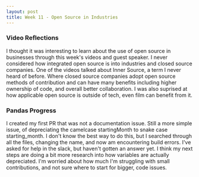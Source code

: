 ```yaml
---
layout: post
title: Week 11 - Open Source in Industries
---
```


<!-- Make your blog post. Reflect on the videos you watched about different industries' use of open source technologies, the reasons behind use of open source and the relationship between industry and open source projects. Also reflect on your group's progress on the project. Are there surprises in the project you selected. What has been the biggest challenge so far. -->


### Video Reflections
I thought it was interesting to learn about the use of open source in businesses through this week's videos and guest speaker. I never considered how integrated open source is into industries and closed source companies. One of the videos talked about Inner Source, a term I never heard of before. Where closed source companies adopt open source methods of contribution and can have many benefits including higher ownership of code, and overall better collaboration. I was also suprised at how applicable open source is outside of tech, even film can benefit from it.

<!--more-->

### Pandas Progress

I created my first PR that was not a documentation issue. Still a more simple issue, of depreciating the camelcase startingMonth to snake case starting_month. I don't know the best way to do this, but I searched through all the files, changing the name, and now am encountering build errors. I've asked for help in the slack, but haven't gotten an answer yet. I think my next steps are doing a bit more research into how variables are actually depreciated. I'm worried about how much I'm struggling with small contributions, and not sure where to start for bigger, code issues.
